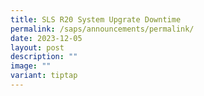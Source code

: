 ```yaml
---
title: SLS R20 System Upgrate Downtime
permalink: /saps/announcements/permalink/
date: 2023-12-05
layout: post
description: ""
image: ""
variant: tiptap
---
```

